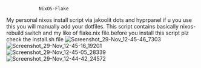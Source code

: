                 NixOS-Flake
My personal nixos install script via jakoolit dots and hyprpanel
if u you use this you will manually add your dotfiles. This script contains basically nixos-rebuild switch and my like of flake.nix file.before you install this script plz check the install.sh file
![Screenshot_29-Nov_12-45-46_7303](https://github.com/user-attachments/assets/50e6319d-23fc-410c-a0b9-b144e3b09215)
![Screenshot_29-Nov_12-45-16_19201](https://github.com/user-attachments/assets/0f35c1f3-a7c1-4e0c-aa48-dbaae4f2da46)
![Screenshot_29-Nov_12-45-05_28339](https://github.com/user-attachments/assets/1f07afb5-935c-41ed-b6ce-4c52c5bf47e1)
![Screenshot_29-Nov_12-44-42_24572](https://github.com/user-attachments/assets/8d3b5a25-9d69-43ec-bd1e-0c1461ccfb45)
